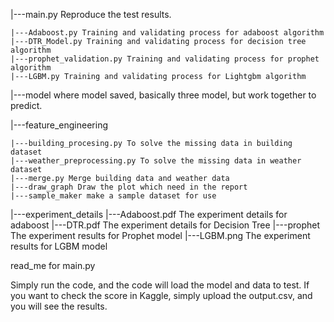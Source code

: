 |---main.py Reproduce the test  results.

	|---Adaboost.py Training and validating process for adaboost algorithm
	|---DTR_Model.py Training and validating process for decision tree algorithm
	|---prophet_validation.py Training and validating process for prophet algorithm
	|---LGBM.py Training and validating process for Lightgbm algorithm
	
|---model where model saved, basically three model, but work together to predict.

|---feature_engineering

	|---building_procesing.py To solve the missing data in building dataset
	|---weather_preprocessing.py To solve the missing data in weather dataset
	|---merge.py Merge building data and weather data
	|---draw_graph Draw the plot which need in the report
	|---sample_maker make a sample dataset for use
	
|---experiment_details
	|---Adaboost.pdf The experiment details for adaboost
	|---DTR.pdf The experiment details for Decision Tree
	|---prophet The experiment results for Prophet model
	|---LGBM.png  The experiment results for LGBM model

read_me for main.py

Simply run the code, and the code will load the model and data to test. If you want to check the score 
in Kaggle, simply upload the output.csv, and you will see the results.
